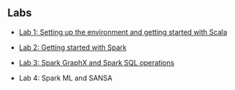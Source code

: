 ## Labs

- [Lab 1: Setting up the environment and getting started with Scala](WorkSheet-1.md)

- [Lab 2: Getting started with Spark](WorkSheet-2.md)

- [Lab 3: Spark GraphX and Spark SQL operations](WorkSheet-3.md)

- Lab 4: Spark ML and SANSA